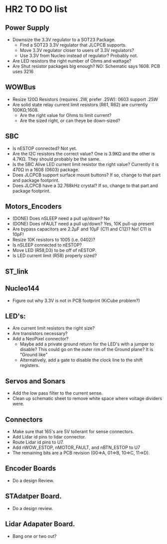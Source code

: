 # HR2 TO DO list

## Power Supply

* Downsize the 3.3V regulator to a SOT23 Package.
  * Find a SOT23 3.3V regulator that JLCPCB supports.
  * Move 3.3V regulator closer to users of 3.3V regulators?
  * Use 3.3V from Nucleo instead of regulator? Probably not.
* Are LED resistors the right number of Ohms and wattage?
* Are Shut resistor packages big enough? NO: Schematic says 1608. PCB uses 3216 

## WOWBus

* Resize 120Ω Resistors (requires .2W, prefer .25W): 0603 support .25W
* Are solid state relay current limit resistors (R61, R62) are currently 100KΩ;1608.
  * Are the right value for Ohms to limit current?
  * Are the sized right, or can theye be down-sized?

## SBC

* Is nESTOP connected?
  Not yet.
* Are the I2C resistors the correct value?
  One is 3.9KΩ and the other is 4.7KΩ.  They should probably be the same.
* Is the SBC Alive LED current limit resistor the right value?
  Currently it is 470Ω in a 1608 (0603) package.
* Does JLCPCB support surface mount buttons?
  If so, change to that part and package footprint.
* Does JLCPCB have a 32.768kHz crystal?
  If so, change to that part and package footprint.

## Motors_Encoders

* (DONE) Does nSLEEP need a pull up/down?  No
* (DONE) Does nFAULT need a pull up/down?  Yes, 10K pull-up present
* Are bypass capacitors are 2.2µF and 10µF (C11 and C12)? No! C11 is 10pF!
* Resize 10K resistors to 1005 (i.e. 0402)?
* Is nSLEEP connected to nESTOP?
* Move LED (R58,D3) to be off of nESTOP.
* Is LED current limit (R58) properly sized?

## ST_link

## Nucleo144

* Figure out why 3.3V is not in PCB footprint (KiCube problem?)

## LED's:

* Are current limit resistors the right size?
* Are transistors necessary?
* Add a NeoPixel connector?
  * Maybe add a private ground return for the LED's with a jumper to disable?
    This could go on the outer rim of the Ground plane?  It is "Ground like"
  * Alternatively, add a gate to disable the clock line to the shift registers.

## Servos and Sonars

* Add the low pass filter to the current sense.
* Clean up schematic sheet to remove white space where voltage dividers were.

## Connectors

* Make sure that 165's are 5V tollerant for sense connectors.
* Add Lidar id pins to lidar connector.
* Route Lidar id pins to U7.
* Add nWOW_ESTOP, nMOTOR_FAULT, and nBTN_ESTOP to U7
* The remaining bits are a PCB revision (00=>A, 01=>B, 10=>C, 11=>D).

## Encoder Boards

* Do a design Review.

## STAdatper Board.

* Do a design review.

## Lidar Adapater Board.

* Bang one or two out?
